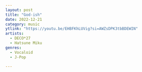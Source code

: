 ```yaml
---
layout: post
title: "God-ish"
date: 2022-12-21
category: music
ytlink: "https://youtu.be/EHBFKhLUVig?si=AWZsDPK3tbBDEWIN"
artists:
  - DECO*27
  - Hatsune Miku
genres:
  - Vocaloid
  - J-Pop

---
```

